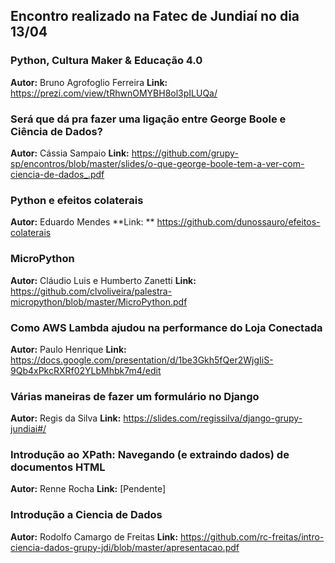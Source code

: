 ## Encontro realizado na Fatec de Jundiaí no dia 13/04

### Python, Cultura Maker & Educação 4.0
**Autor:** Bruno Agrofoglio Ferreira
**Link:** https://prezi.com/view/tRhwnOMYBH8ol3pILUQa/

### Será que dá pra fazer uma ligação entre George Boole e Ciência de Dados?
**Autor:** Cássia Sampaio
**Link:** https://github.com/grupy-sp/encontros/blob/master/slides/o-que-george-boole-tem-a-ver-com-ciencia-de-dados_.pdf

### Python e efeitos colaterais
**Autor:** Eduardo Mendes
**Link: ** https://github.com/dunossauro/efeitos-colaterais

### MicroPython
**Autor:** Cláudio Luis e Humberto Zanetti
**Link:** https://github.com/clvoliveira/palestra-micropython/blob/master/MicroPython.pdf


### Como AWS Lambda ajudou na performance do Loja Conectada
**Autor:** Paulo Henrique
**Link:** https://docs.google.com/presentation/d/1be3Gkh5fQer2WjgIiS-9Qb4xPkcRXRf02YLbMhbk7m4/edit

### Várias maneiras de fazer um formulário no Django
**Autor:** Regis da Silva
**Link:** https://slides.com/regissilva/django-grupy-jundiai#/

### Introdução ao XPath: Navegando (e extraindo dados) de documentos HTML
**Autor:** Renne Rocha
**Link:** [Pendente]

### Introdução a Ciencia de Dados
**Autor:** Rodolfo Camargo de Freitas
**Link:** https://github.com/rc-freitas/intro-ciencia-dados-grupy-jdi/blob/master/apresentacao.pdf

